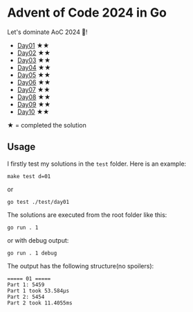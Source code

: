 # Advent of Code 2024 in Go

Let's dominate AoC 2024 🎄!

- [Day01](./solution/day01/main.go) ★★
- [Day02](./solution/day02/main.go) ★★
- [Day03](./solution/day03/main.go) ★★
- [Day04](./solution/day04/main.go) ★★
- [Day05](./solution/day05/main.go) ★★
- [Day06](./solution/day06/main.go) ★★
- [Day07](./solution/day07/main.go) ★★
- [Day08](./solution/day08/main.go) ★★
- [Day09](./solution/day09/main.go) ★★
- [Day10](./solution/day10/main.go) ★★

★ = completed the solution

## Usage

I firstly test my solutions in the `test` folder. Here is an example:

```shell
make test d=01
```

or

```shell
go test ./test/day01
```

The solutions are executed from the root folder like this:

```shell
go run . 1
```

or with debug output:

```shell
go run . 1 debug
```

The output has the following structure(no spoilers):

```
===== 01 =====
Part 1: 5459
Part 1 took 53.584µs
Part 2: 5454
Part 2 took 11.4055ms
```

